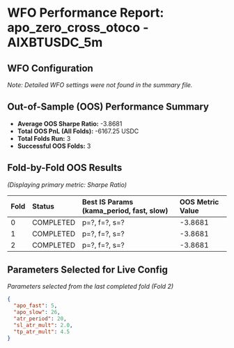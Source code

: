 # WFO Performance Report: apo_zero_cross_otoco - AIXBTUSDC_5m

## WFO Configuration

*Note: Detailed WFO settings were not found in the summary file.*

## Out-of-Sample (OOS) Performance Summary

- **Average OOS Sharpe Ratio:** -3.8681
- **Total OOS PnL (All Folds):** -6167.25 USDC
- **Total Folds Run:** 3
- **Successful OOS Folds:** 3
## Fold-by-Fold OOS Results

*(Displaying primary metric: Sharpe Ratio)*

| Fold | Status    | Best IS Params (kama_period, fast, slow) | OOS Metric Value |
| :--- | :-------- | :--------------------------------------- | :--------------- |
| 0    | COMPLETED | p=?, f=?, s=?                            | -3.8681          |
| 1    | COMPLETED | p=?, f=?, s=?                            | -3.8681          |
| 2    | COMPLETED | p=?, f=?, s=?                            | -3.8681          |

## Parameters Selected for Live Config

*Parameters selected from the last completed fold (Fold 2)*

```json
{
  "apo_fast": 5,
  "apo_slow": 26,
  "atr_period": 20,
  "sl_atr_mult": 2.0,
  "tp_atr_mult": 4.5
}
```
